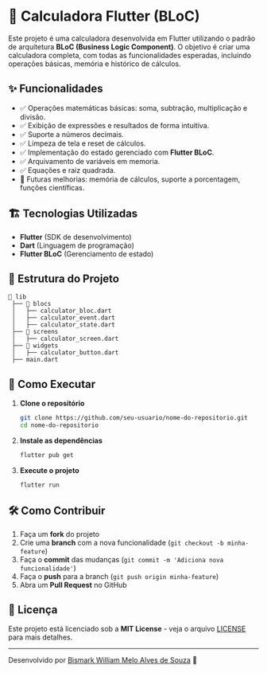 # 📱 Calculadora Flutter (BLoC)

Este projeto é uma calculadora desenvolvida em Flutter utilizando o padrão de arquitetura **BLoC (Business Logic Component)**. O objetivo é criar uma calculadora completa, com todas as funcionalidades esperadas, incluindo operações básicas, memória e histórico de cálculos.

## ✨ Funcionalidades

- ✅ Operações matemáticas básicas: soma, subtração, multiplicação e divisão.
- ✅ Exibição de expressões e resultados de forma intuitiva.
- ✅ Suporte a números decimais.
- ✅ Limpeza de tela e reset de cálculos.
- ✅ Implementação do estado gerenciado com **Flutter BLoC**.
- ✅ Arquivamento de variáveis em memoria.
- ✅ Equações e raiz quadrada.
- 🚧 Futuras melhorias: memória de cálculos, suporte a porcentagem, funções científicas.

## 🏗️ Tecnologias Utilizadas

- **Flutter** (SDK de desenvolvimento)
- **Dart** (Linguagem de programação)
- **Flutter BLoC** (Gerenciamento de estado)

## 📂 Estrutura do Projeto

```
📂 lib
 ├── 📂 blocs
 │   ├── calculator_bloc.dart
 │   ├── calculator_event.dart
 │   ├── calculator_state.dart
 ├── 📂 screens
 │   ├── calculator_screen.dart
 ├── 📂 widgets
 │   ├── calculator_button.dart
 ├── main.dart
```

## 🚀 Como Executar

1. **Clone o repositório**
   ```sh
   git clone https://github.com/seu-usuario/nome-do-repositorio.git
   cd nome-do-repositorio
   ```
2. **Instale as dependências**
   ```sh
   flutter pub get
   ```
3. **Execute o projeto**
   ```sh
   flutter run
   ```

## 🛠️ Como Contribuir

1. Faça um **fork** do projeto
2. Crie uma **branch** com a nova funcionalidade (`git checkout -b minha-feature`)
3. Faça o **commit** das mudanças (`git commit -m 'Adiciona nova funcionalidade'`)
4. Faça o **push** para a branch (`git push origin minha-feature`)
5. Abra um **Pull Request** no GitHub

## 📜 Licença

Este projeto está licenciado sob a **MIT License** - veja o arquivo [LICENSE](LICENSE) para mais detalhes.

---

Desenvolvido por [Bismark William Melo Alves de Souza](https://github.com/seu-usuario) 🚀

